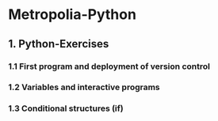 # Metropolia-Python
## 1. Python-Exercises
### 1.1 First program and deployment of version control
### 1.2 Variables and interactive programs
### 1.3 Conditional structures (if)
